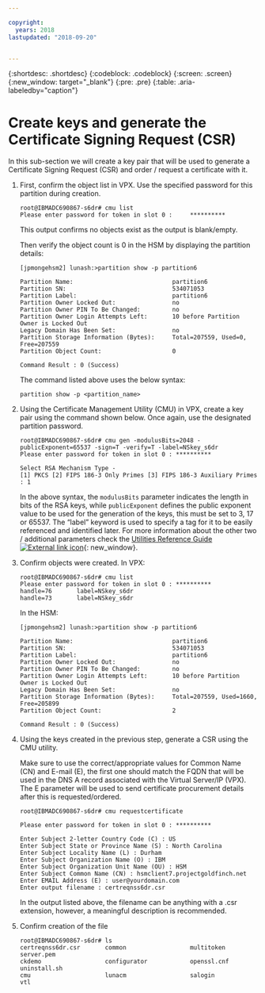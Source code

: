 ```yaml
---

copyright:
  years: 2018
lastupdated: "2018-09-20"


---
```


{:shortdesc: .shortdesc}
{:codeblock: .codeblock}
{:screen: .screen}
{:new_window: target="_blank"}
{:pre: .pre}
{:table: .aria-labeledby="caption"}

# Create keys and generate the Certificate Signing Request (CSR)

In this sub-section we will create a key pair that will be used to generate a Certificate Signing Request (CSR) and order / request a certificate with it.

1.	First, confirm the object list in VPX. Use the specified password for this partition during creation.
	
	```
	root@IBMADC690867-s6dr# cmu list
	Please enter password for token in slot 0 : 	********** 
	```
	
	This output confirms no objects exist as the output is blank/empty.

	Then verify the object count is 0 in the HSM by displaying the partition details:

	```
	[jpmongehsm2] lunash:>partition show -p partition6
	
	Partition Name:                            partition6
	Partition SN:                              534071053
	Partition Label:                           partition6
	Partition Owner Locked Out:                no
	Partition Owner PIN To Be Changed:         no
	Partition Owner Login Attempts Left:       10 before Partition Owner is Locked Out
	Legacy Domain Has Been Set:                no
	Partition Storage Information (Bytes):     Total=207559, Used=0, Free=207559
	Partition Object Count:                    0
	
	Command Result : 0 (Success)
	```
	
	The command listed above uses the below syntax:

	```
	partition show -p <partition_name>
	```
	
2.	Using the Certificate Management Utility (CMU) in VPX, create a key pair using the command shown below. Once again, use the designated partition password.

	```
	root@IBMADC690867-s6dr# cmu gen -modulusBits=2048 -publicExponent=65537 -sign=T -verify=T -label=NSkey_s6dr
	Please enter password for token in slot 0 : **********
	
	Select RSA Mechanism Type - 
	[1] PKCS [2] FIPS 186-3 Only Primes [3] FIPS 186-3 Auxiliary Primes : 1
	```
	
	In the above syntax, the `modulusBits` parameter indicates the length in bits of the RSA keys, while `publicExponent` defines the public exponent value to be used for the generation of the keys, this must be set to 3, 17 or 65537. The “label” keyword is used to specify a tag for it to be easily referenced and identified later. For more information about the other two / additional parameters check the [Utilities Reference Guide ![External link icon](../../icons/launch-glyph.svg "External link icon")](https://public.dhe.ibm.com/cloud/bluemix/network/vpx/utilities_reference_guide.pdf){: new_window}.

3.	Confirm objects were created. In VPX:
	
	```
	root@IBMADC690867-s6dr# cmu list
	Please enter password for token in slot 0 : **********
	handle=76       label=NSkey_s6dr
	handle=73       label=NSkey_s6dr
	```
	
	In the HSM:
	
	```
	[jpmongehsm2] lunash:>partition show -p partition6
	
	Partition Name:                            partition6
	Partition SN:                              534071053
	Partition Label:                           partition6
	Partition Owner Locked Out:                no
	Partition Owner PIN To Be Changed:         no
	Partition Owner Login Attempts Left:       10 before Partition Owner is Locked Out
	Legacy Domain Has Been Set:                no
	Partition Storage Information (Bytes):     Total=207559, Used=1660,  Free=205899
	Partition Object Count:                    2
	
	Command Result : 0 (Success)
	```
	
4.	Using the keys created in the previous step, generate a CSR using the CMU utility. 

	Make sure to use the correct/appropriate values for Common Name (CN) and E-mail (E), the first one should match the FQDN that will be used in the DNS A record associated with the Virtual Server/IP (VPX). The E parameter will be used to send certificate procurement details after this is requested/ordered.

	```
	root@IBMADC690867-s6dr# cmu requestcertificate

	Please enter password for token in slot 0 : **********

	Enter Subject 2-letter Country Code (C) : US
	Enter Subject State or Province Name (S) : North Carolina
	Enter Subject Locality Name (L) : Durham
	Enter Subject Organization Name (O) : IBM
	Enter Subject Organization Unit Name (OU) : HSM
	Enter Subject Common Name (CN) : hsmclient7.projectgoldfinch.net   
	Enter EMAIL Address (E) : user@yourdomain.com
	Enter output filename : certreqnss6dr.csr
	```
	
	In the output listed above, the filename can be anything with a .csr extension, however, a meaningful description is recommended.

5.	Confirm creation of the file

	```
	root@IBMADC690867-s6dr# ls
	certreqnss6dr.csr       common                  multitoken              	server.pem
	ckdemo                  configurator            openssl.cnf             	uninstall.sh
	cmu                     lunacm                  salogin                 vtl
	```
